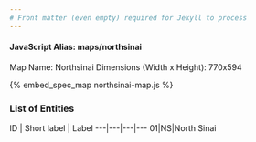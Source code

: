 ```yaml
---
# Front matter (even empty) required for Jekyll to process
---
```


#### JavaScript Alias: maps/northsinai

Map Name: Northsinai
Dimensions (Width x Height): 770x594



{% embed_spec_map northsinai-map.js %}

### List of Entities

ID | Short label | Label
---|---|---|---
01|NS|North Sinai

